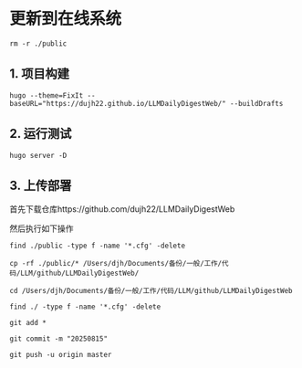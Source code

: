 # 更新到在线系统

```
rm -r ./public
```

## 1. 项目构建

```
hugo --theme=FixIt --baseURL="https://dujh22.github.io/LLMDailyDigestWeb/" --buildDrafts
```

## 2. 运行测试

```text
hugo server -D
```

## 3. 上传部署

首先下载仓库https://github.com/dujh22/LLMDailyDigestWeb

然后执行如下操作

```
find ./public -type f -name '*.cfg' -delete

cp -rf ./public/* /Users/djh/Documents/备份/一般/工作/代码/LLM/github/LLMDailyDigestWeb/

cd /Users/djh/Documents/备份/一般/工作/代码/LLM/github/LLMDailyDigestWeb

find ./ -type f -name '*.cfg' -delete

git add *

git commit -m "20250815"

git push -u origin master
```
